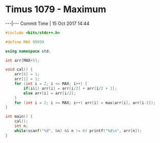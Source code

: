 # Timus 1079 - Maximum




---|---
Commit Time | 15 Oct 2017 14:44

```cpp
#include <bits/stdc++.h>

#define MAX 99999

using namespace std;

int arr[MAX+5];

void cal() {
    arr[0] = 1;
    arr[1] = 1;
    for (int i = 2; i <= MAX; i++) {
        if(i&1) arr[i] = arr[i/2] + arr[i/2 + 1];
        else arr[i] = arr[i/2];
    }
    for (int i = 2; i <= MAX; i++) arr[i] = max(arr[i], arr[i-1]);
}

int main() {
    cal();
    int n;
    while(scanf("%d", &n) && n != 0) printf("%d\n", arr[n]);
}
```
